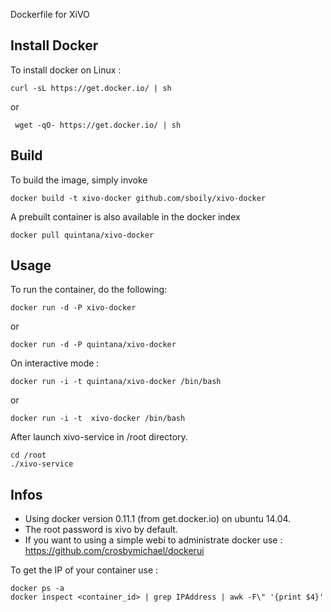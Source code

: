 Dockerfile for XiVO

## Install Docker

To install docker on Linux :

    curl -sL https://get.docker.io/ | sh
 
 or
 
     wget -qO- https://get.docker.io/ | sh

## Build

To build the image, simply invoke

    docker build -t xivo-docker github.com/sboily/xivo-docker

A prebuilt container is also available in the docker index

    docker pull quintana/xivo-docker
  
## Usage

To run the container, do the following:

    docker run -d -P xivo-docker

or

    docker run -d -P quintana/xivo-docker
    
On interactive mode :

    docker run -i -t quintana/xivo-docker /bin/bash

or

    docker run -i -t  xivo-docker /bin/bash

After launch xivo-service in /root directory.

    cd /root
    ./xivo-service

## Infos

- Using docker version 0.11.1 (from get.docker.io) on ubuntu 14.04.
- The root password is xivo by default.
- If you want to using a simple webi to administrate docker use : https://github.com/crosbymichael/dockerui

To get the IP of your container use :

    docker ps -a
    docker inspect <container_id> | grep IPAddress | awk -F\" '{print $4}'

